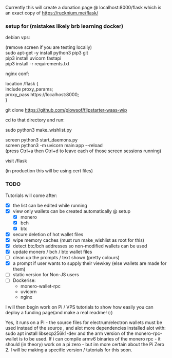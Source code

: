 Currently this will create a donation page @ localhost:8000/flask which is an exact copy of https://rucknium.me/flask/

### setup for (mistakes likely brb learning docker)

debian vps: 

(remove screen if you are testing locally)           
sudo apt-get -y install python3 pip3 git   
pip3 install uvicorn fastapi         
pip3 install -r requirements.txt    

nginx conf:    

location /flask {    
    include proxy_params;    
    proxy_pass https://localhost:8000;    
}    

git clone https://github.com/plowsof/flipstarter-waas-wip

cd to that directory and run:

sudo python3 make_wishlist.py

screen python3 start_daemons.py    
screen python3 -m uvicorn main:app --reload    
(press Ctrl+a then Ctrl+d to leave each of those screen sessions running) 



visit <url>/flask         

(in production this will be using cert files)    
### TODO
    
Tutorials will come after:    
- [x] the list can be edited while running
- [x] view only wallets can be created automatically @ setup 
    - [x] monero
    - [x] bch
    - [x] btc 
- [x] secure deletion of hot wallet files
- [x] wipe memory caches (must run make_wishlist as root for this)
- [x] detect btc/bch addresses so non-modified wallets can be used
- [x] update monero / bch / btc wallet files
- [ ] clean up the prompts / text shown (pretty colours)
- [x] a prompt if user wants to supply their viewkey (else wallets are made for them)
- [ ] static version for Non-JS users
- [ ] Dockerise:
    - monero-wallet-rpc
    - uvicorn
    - nginx    

I will then begin work on Pi / VPS tutorials to show how easily you can deploy a funding page(and make a real readme! (:)

Yes, it runs on a Pi - the source files for electrum/electron wallets must be used instead of the source , and alot more dependencies installed alot with:
sudo apt install libsecp256k1-dev
and the arm version of the monero-rpc-wallet is to be used.
If i can compile armv6 binaries of the monero rpc - it should (in theory) work on a pi zero - but im more certain about the Pi Zero 2.
I will be making a specific version / tutorials for this soon.
